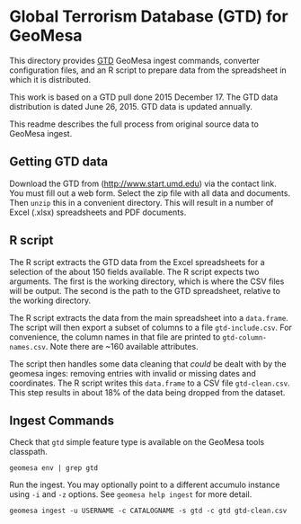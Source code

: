 # Global Terrorism Database (GTD) for GeoMesa

This directory provides [GTD](http://www.start.umd.edu/gtd/) GeoMesa ingest commands, converter configuration files, and an R script to prepare data from the spreadsheet in which it is distributed.

This work is based on a GTD pull done 2015 December 17. The GTD data distribution is dated June 26, 2015. GTD data is updated annually.

This readme describes the full process from original source data to GeoMesa ingest. 

## Getting GTD data
Download the GTD from (http://www.start.umd.edu) via the contact link. You must fill out a web form. Select the zip file with all data and documents. Then `unzip` this in a convenient directory. This will result in a number of Excel (.xlsx) spreadsheets and PDF documents.

## R script
The R script extracts the GTD data from the Excel spreadsheets for a selection of the about 150 fields available. The R script expects two arguments. The first is the working directory, which is where the CSV files will be output. The second is the path to the GTD spreadsheet, relative to the working directory.

The R script extracts the data from the main spreadsheet into a `data.frame`. The script will then export a subset of columns to a file `gtd-include.csv`. For convenience, the column names in that file are printed to `gtd-column-names.csv`. Note there are ~160 available attributes.

The script then handles some data cleaning that *could* be dealt with by the geomesa inges: removing entries with invalid or missing dates and coordinates. The R script writes this `data.frame` to a CSV file `gtd-clean.csv`. This step results in about 18% of the data being dropped from the dataset.

## Ingest Commands

Check that `gtd` simple feature type is available on the GeoMesa tools classpath.

    geomesa env | grep gtd

Run the ingest. You may optionally point to a different accumulo instance using `-i` and `-z` options. See `geomesa help ingest` for more detail.

    geomesa ingest -u USERNAME -c CATALOGNAME -s gtd -c gtd gtd-clean.csv
